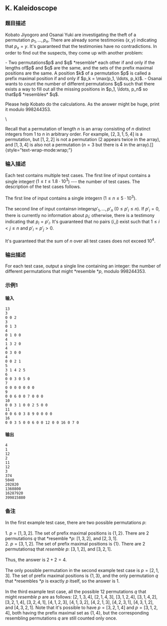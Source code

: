 ## K. Kaleidoscope

### 题目描述

Kobato Jiyogoro and Osanai Yuki are investigating the theft of a
permutation $p_1, \ldots, p_n$. There are
already some testimonies $(x, y)$ indicating
that $p_x = y$. It\'s guaranteed that the
testimonies have no contradictions. In order to find out the suspects,
they come up with another problem:

<div>
- Two permutations$p$     and $q$ *resemble* each other if and only
    if the lengths of$p$     and $q$ are the same, and the sets of the
    prefix maximal positions are the same. A
    position $k$ of a
    permutation $p$ is called a prefix
    maximal position if and only if $p_k = \max(p_1, \ldots, p_k)$.
- Osanai wants to count the number of different
    permutations $q$ such that there exists a
    way to fill out all the missing positions in $p_1, \ldots, p_n$ so that$p$     *resembles* $q$.

<div>

Please help Kobato do the calculations. As the answer might be huge,
print it modulo $998244353$.

<div>

\

<div>

Recall that a permutation of length $n$ is an
array consisting of $n$ distinct integers
from $1$ to $n$ in
arbitrary order. For example, $[2, 3, 1, 5, 4]$ is a permutation, but $[1, 2, 2]$ is not a permutation
($2$ appears twice in the array), and $[1, 3, 4]$ is also not a permutation
($n = 3$ but there is $4$ in the
array).[]{style="text-wrap-mode:wrap;"}

</div>

</div>

</div>

</div>

### 输入描述

Each test contains multiple test cases. The first line of input contains
a single integer$t$ ($1 \leq t \leq 1.8\cdot 10^3$) --- the
number of test cases. The description of the test cases follows.\
\
The first line of input contains a single integer$n$ ($1 \leq n \leq 5\cdot 10^3$).\
\
The second line of input contains$n$ integers$p'_1, \ldots, p'_n$ ($0 \leq p'_i \leq n$). If $p'_i = 0$, there is currently no information
about $p_i$; otherwise, there is a testimony
indicating that $p_i = p'_i$. It\'s
guaranteed that no pairs $(i, j)$ exist such
that $1 \leq i < j \leq n$ and $p'_i = p'_j  > 0$.\
\
It\'s guaranteed that the sum of $n$ over all
test cases does not exceed $10^4$.

### 输出描述

For each test case, output a single line containing an integer: the
number of different permutations that
might *resemble *$p$, modulo $998244353$.

### 示例1

#### 输入

```plain
13
3
0 0 2
3
0 1 3
4
0 1 0 0
4
1 3 2 0
4
0 3 0 0
4
0 0 2 1
5
3 1 4 2 5
6
0 0 3 0 5 0
7
0 0 0 0 0 0 0
9
0 0 6 0 0 7 0 0 0
10
0 0 3 1 0 0 2 5 0 0
11
0 0 6 0 3 8 9 0 0 0 0
16
0 0 3 5 0 0 6 0 0 12 0 0 16 0 7 0
```

#### 输出

```plain
4
1
12
2
11
12
3
374
5040
202820
1360800
16287920
399815880
```

### 备注

In the first example test case, there are two possible permutations $p$:\
\
1. $p = [1, 3, 2]$. The set of prefix maximal
positions is $\{1, 2\}$. There are $2$ permutations $q$ that
*resemble *$p$: $[1, 3, 2]$, and $[2, 3, 1]$.\
2. $p = [3, 1, 2]$. The set of prefix maximal
positions is $\{1\}$. There are $2$ permutations$q$ that *resemble* $p$: $[3, 1, 2]$, and $[3, 2, 1]$.\
\
Thus, the answer is $2 + 2 = 4$.\
\
The only possible permutation in the second example test case is $p = [2, 1, 3]$. The set of prefix maximal
positions is $\{1, 3\}$, and the only
permutation $q$ that
*resembles *$p$ is exactly $p$ itself, so the answer is $1$.\
\
In the third example test case, all the possible $12$ permutations $q$ that
might *resemble* $p$ are as follows: $[2, 1, 3, 4]$, $[2, 1, 4, 3]$, $[3, 1, 2, 4]$, $[3, 1, 4, 2]$, $[3, 2, 1, 4]$, $[3, 2, 4, 1]$, $[4, 1, 2, 3]$, $[4, 1, 3, 2]$, $[4, 2, 1, 3]$, $[4, 2, 3, 1]$, $[4, 3, 1, 2]$, and $[4, 3, 2, 1]$. Note that it\'s possible to
have $p = [3, 2, 1, 4]$ and $p = [3, 1, 2, 4]$, both having the prefix
maximal set as $\{1, 4\}$, but the
corresponding resembling permutations $q$ are
still counted only once.

